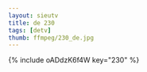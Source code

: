 ```yaml
--- 
layout: sieutv
title: de 230
tags: [detv]
thumb: ffmpeg/230_de.jpg
---
```

{% include oADdzK6f4W key="230" %} 
